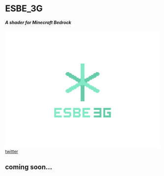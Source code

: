 # ESBE_3G
##### A shader for Minecraft Bedrock  
![img](docs/esbe3g.png)  
[twitter](https://twitter.com/mcbeeringi)  
## coming soon…
<!--
# Download
See [release](https://github.com/McbeEringi/esbe-3g/releases)  

or  
[Official(ja)](https://mcbeeringi.github.io/esbe-3g)  
# LICENSE
published under MIT LICENSE
See ESBE_3G/LICENSE.txt  
# Photos
v0.1  
![img](docs/1.jpg)![img](docs/2.jpg)![img](docs/3.jpg)![img](docs/4.jpg)
-->
